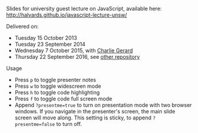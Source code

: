 Slides for university guest lecture on JavaScript, available here:
<http://halvards.github.io/javascript-lecture-unsw/>

Delivered on:

* Tuesday 15 October 2013
* Tuesday 23 September 2014
* Wednesday 7 October 2015, with [Charlie Gerard](https://github.com/charliegerard)
* Thursday 22 September 2016, see [other repository](https://github.com/halvards/javascript-lecture-unsw-2016)

Usage

* Press `p` to toggle presenter notes
* Press `w` to toggle widescreen mode
* Press `h` to toggle code highlighting
* Press `f` to toggle code full screen mode
* Append `?presentme=true` to turn on presentation mode with two browser windows. If you navigate in the presenter's screen, the main slide screen will move along. This setting is sticky, to append `?presentme=false` to turn off.
